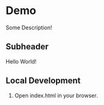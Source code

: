 # Demo

Some Description!

## Subheader

Hello World!

## Local Development

1. Open index.html in your browser.
